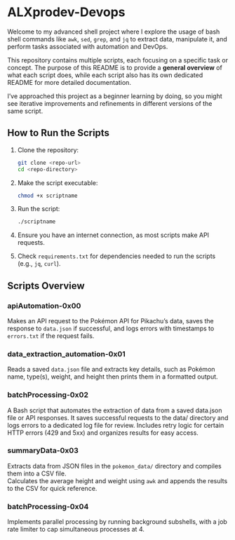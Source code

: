 # ALXprodev-Devops

Welcome to my advanced shell project where I explore the usage of bash shell commands like `awk`, `sed`, `grep`, and `jq` to extract data, manipulate it, and perform tasks associated with automation and DevOps.

This repository contains multiple scripts, each focusing on a specific task or concept. The purpose of this README is to provide a **general overview** of what each script does, while each script also has its own dedicated README for more detailed documentation.

I’ve approached this project as a beginner learning by doing, so you might see iterative improvements and refinements in different versions of the same script.

## How to Run the Scripts

1. Clone the repository:

   ```bash
   git clone <repo-url>
   cd <repo-directory>
   ```
2. Make the script executable:

   ```bash
   chmod +x scriptname
   ```
3. Run the script:

   ```bash
   ./scriptname
   ```
4. Ensure you have an internet connection, as most scripts make API requests.
5. Check `requirements.txt` for dependencies needed to run the scripts (e.g., `jq`, `curl`).

## Scripts Overview

### apiAutomation-0x00

Makes an API request to the Pokémon API for Pikachu’s data, saves the response to `data.json` if successful, and logs errors with timestamps to `errors.txt` if the request fails.

### data_extraction_automation-0x01

Reads a saved `data.json` file and extracts key details, such as Pokémon name, type(s), weight, and height then prints them in a formatted output.

### batchProcessing-0x02

A Bash script that automates the extraction of data from a saved data.json file or API responses.
It saves successful requests to the data/ directory and logs errors to a dedicated log file for review.
Includes retry logic for certain HTTP errors (429 and 5xx) and organizes results for easy access.

### summaryData-0x03

Extracts data from JSON files in the `pokemon_data/` directory and compiles them into a CSV file.  
Calculates the average height and weight using `awk` and appends the results to the CSV for quick reference.

### batchProcessing-0x04

Implements parallel processing by running background subshells, with a job rate limiter to cap simultaneous processes at 4.
